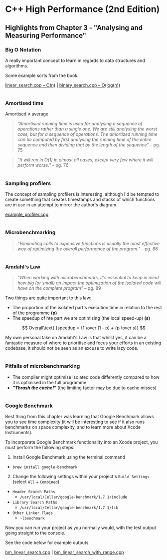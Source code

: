 # C++ High Performance (2nd Edition)

## Highlights from Chapter 3 - "Analysing and Measuring Performance"

### Big O Notation
A really important concept to learn in regards to data structures and algorithms.

Some example sorts from the book.

[linear_search.cpp – O(n)](linear_search.cpp) | [binary_search.cpp – O(log(n))](binary_search.cpp)
#
### Amortised time
Amortised ≠ average
> _"Amortised running time is used for analysing a sequence of operations rather than
a single one. We are still analysing the worst case, but for a sequence of operations. The amortized running time can be computed by first analysing the running time of the entire sequence and then dividing that by the length of the sequence"_ – pg. 75

> _"It will run in O(1) in almost all cases, except very few where it will perform worse."_ – pg. 76
#
### Sampling profilers
The concept of sampling profilers is interesting, although I'd be tempted to create something that creates timestamps and stacks of which functions are in use in an attempt to mirror the author's diagram.

[example_profiler.cpp](example_profiler.cpp)
#
### Microbenchmarking
> _"Eliminating calls to expensive functions is usually the most effective way of optimizing the overall performance of the program."_ – pg. 88
#
### Amdahl's Law
> _"When working with microbenchmarks, it's essential to keep in mind how big (or small) an impact the optimization of the isolated code will have on the complete program"_ – pg. 89

Two things are quite important to this law:
* The proportion of the isolated part's execution time in relation to the rest of the programme **(p)**
* The speedup of hte part we are optimising (the local speed-up) **(s)**

$$ Overall\text{ }speedup = {1 \over (1 - p) + {p \over s}} $$

My own personal take on Amdahl's Law is that whilst yes, it can be a fantastic measure of where to prioritise and focus your efforts in an existing codebase, it should not be seen as an excuse to write lazy code.
#
### Pitfalls of microbenchmarking
* The compiler might optimise isolated code differently compared to how it is optimised in the full programme
* **_"Thrash the cache!"_** (the limiting factor may be due to cache misses)
#
### Google Benchmark
Best thing from this chapter was learning that Google Benchmark allows you to see time complexity (it will be interesting to see if it also runs benchmarks on space complexity, and to learn more about Xcode Instruments).

To incorporate Google Benchmark functionality into an Xcode project, you must perform the following steps:
1) Install Google Benchmark using the terminal command
* `brew install google-benchmark`
2) Change the following settings within your project's `Build Settings` (select `All` + `Combined`)
* `Header Search Paths`
  * `/usr/local/Cellar/google-benchmark/1.7.1/include`
* `Library Search Paths`
  * `/usr/local/Cellar/google-benchmark/1.7.1/lib`
* `Other Linker Flags`
  * `-lbenchmark`

Now you can run your project as you normally would, with the test output going straight to the console.

See the code below for example outputs.

[bm_linear_search.cpp](bm_linear_search.cpp) | [bm_linear_search_with_range.cpp](bm_linear_search_with_range.cpp)
